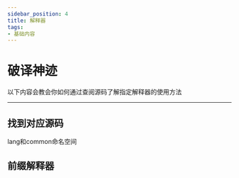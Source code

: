 ```yaml
---
sidebar_position: 4
title: 解释器
tags:
- 基础内容
---
```


# 破译神迹

以下内容会教会你如何通过查阅源码了解指定解释器的使用方法

---

## 找到对应源码

lang和common命名空间

## 前缀解释器

